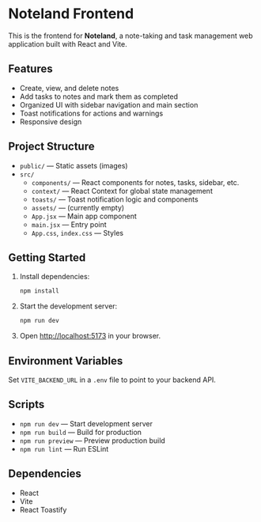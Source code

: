 # Noteland Frontend

This is the frontend for **Noteland**, a note-taking and task management web application built with React and Vite.

## Features

- Create, view, and delete notes
- Add tasks to notes and mark them as completed
- Organized UI with sidebar navigation and main section
- Toast notifications for actions and warnings
- Responsive design

## Project Structure

- `public/` — Static assets (images)
- `src/`
  - `components/` — React components for notes, tasks, sidebar, etc.
  - `context/` — React Context for global state management
  - `toasts/` — Toast notification logic and components
  - `assets/` — (currently empty)
  - `App.jsx` — Main app component
  - `main.jsx` — Entry point
  - `App.css`, `index.css` — Styles

## Getting Started

1. Install dependencies:
   ```bash
   npm install
   ```
2. Start the development server:
   ```bash
   npm run dev
   ```
3. Open [http://localhost:5173](http://localhost:5173) in your browser.

## Environment Variables

Set `VITE_BACKEND_URL` in a `.env` file to point to your backend API.

## Scripts

- `npm run dev` — Start development server
- `npm run build` — Build for production
- `npm run preview` — Preview production build
- `npm run lint` — Run ESLint

## Dependencies

- React
- Vite
- React Toastify
